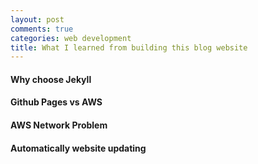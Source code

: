 ```yaml
---
layout: post
comments: true
categories: web development
title: What I learned from building this blog website
---
```

#### Why choose Jekyll

#### Github Pages vs AWS

#### AWS Network Problem

#### Automatically website updating

